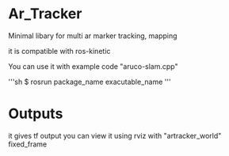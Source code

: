 # Ar_Tracker
Minimal libary for multi ar marker tracking, mapping

it is compatible with ros-kinetic

You can use it with example code "aruco-slam.cpp"

'''sh
 $ rosrun package_name exacutable_name
'''

# Outputs
it gives tf output you can view it using rviz with "artracker_world" fixed_frame

